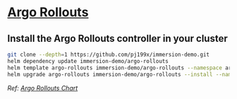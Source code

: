 # [Argo Rollouts](https://argo-rollouts.readthedocs.io/en/stable/)

## Install the Argo Rollouts controller in your cluster
```bash
git clone --depth=1 https://github.com/pj199x/immersion-demo.git
helm dependency update immersion-demo/argo-rollouts
helm template argo-rollouts immersion-demo/argo-rollouts --namespace argo-rollouts --values immersion-demo/argo-rollouts/values.yaml
helm upgrade argo-rollouts immersion-demo/argo-rollouts --install --namespace argo-rollouts --values immersion-demo/argo-rollouts/values.yaml --create-namespace --timeout 10m --wait
```
_Ref: [Argo Rollouts Chart](https://github.com/argoproj/argo-helm/tree/main/charts/argo-rollouts)_
